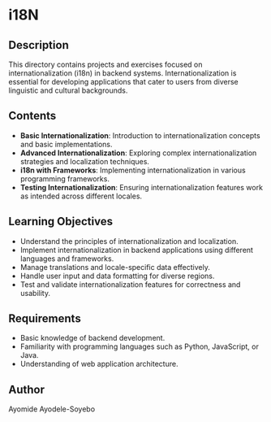# i18N

## Description

This directory contains projects and exercises focused on internationalization (i18n) in backend systems. Internationalization is essential for developing applications that cater to users from diverse linguistic and cultural backgrounds.

## Contents

- **Basic Internationalization**: Introduction to internationalization concepts and basic implementations.
- **Advanced Internationalization**: Exploring complex internationalization strategies and localization techniques.
- **i18n with Frameworks**: Implementing internationalization in various programming frameworks.
- **Testing Internationalization**: Ensuring internationalization features work as intended across different locales.

## Learning Objectives

- Understand the principles of internationalization and localization.
- Implement internationalization in backend applications using different languages and frameworks.
- Manage translations and locale-specific data effectively.
- Handle user input and data formatting for diverse regions.
- Test and validate internationalization features for correctness and usability.

## Requirements

- Basic knowledge of backend development.
- Familiarity with programming languages such as Python, JavaScript, or Java.
- Understanding of web application architecture.

## Author

Ayomide Ayodele-Soyebo
